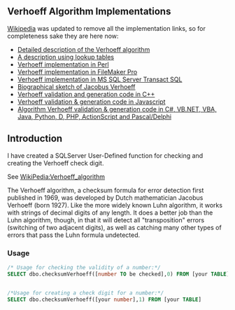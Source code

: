 ## Verhoeff Algorithm Implementations

[Wikipedia](https://en.wikipedia.org/wiki/Verhoeff_algorithm) was updated to remove all the implementation links, so for completeness sake they are here now:

* [Detailed description of the Verhoeff algorithm](http://www.cs.utsa.edu/~wagner/laws/verhoeff.html)
* [A description using lookup tables](http://www.augustana.ab.ca/~mohrj/algorithms/checkdigit.html)
* [Verhoeff implementation in Perl](http://search.cpan.org/~jpeterson/Algorithm-Verhoeff-0.3/lib/Algorithm/Verhoeff.pm)
* [Verhoeff implementation in FileMaker Pro](http://www.briandunning.com/cf/616)
* [Verhoeff implementation in MS SQL Server Transact SQL](https://github.com/rstens/verhoeff)
* [Biographical sketch of Jacobus Verhoeff](http://www.ams.org/featurecolumn/archive/verhoeff.html)
* [Verhoeff validation and generation code in C++](http://sites.google.com/site/abapexamples/c/verhoeff-algorithm)
* [Verhoeff validation & generation code in Javascript](http://sites.google.com/site/abapexamples/javascript/verhoeff-algorithm)
* [Algorithm Verhoeff validation & generation code in C#, VB.NET, VBA, Java, Python, D, PHP, ActionScript and Pascal/Delphi](http://en.wikibooks.org/wiki/Algorithm_Implementation/Checksums/Verhoeff)

## Introduction
I have created a SQLServer User-Defined function for checking and creating the Verhoeff check digit.

See [WikiPedia:Verhoeff_algorithm](http://en.wikibooks.org/wiki/Algorithm_Implementation/Checksums/Verhoeff)

The Verhoeff algorithm, a checksum formula for error detection first published in 1969, was developed by Dutch mathematician Jacobus Verhoeff (born 1927). 
Like the more widely known Luhn algorithm, it works with strings of decimal digits of any length. It does a better job than the Luhn algorithm, though, in that it will detect all "transposition" errors (switching of two adjacent digits), as well as catching many other types of errors that pass the Luhn formula undetected.

### Usage

```sql
/* Usage for checking the validity of a number:*/
SELECT dbo.checksumVerhoeff([number TO be checked],0) FROM [your TABLE]


/*Usage for creating a check digit for a number:*/
SELECT dbo.checksumVerhoeff([your number],1) FROM [your TABLE]

```
